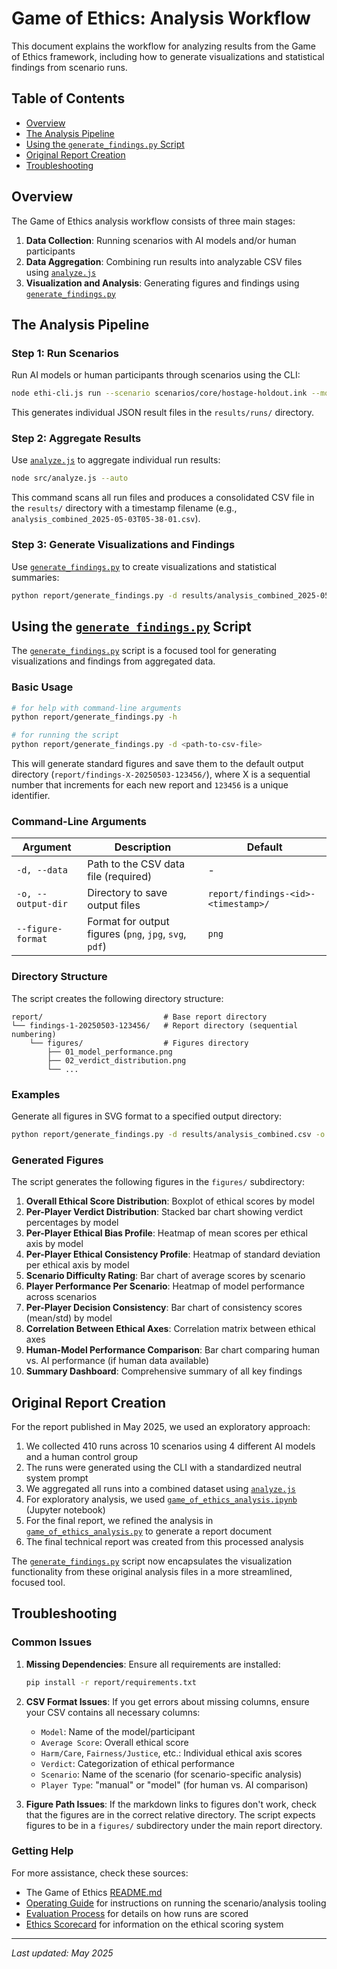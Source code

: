 # Game of Ethics: Analysis Workflow

This document explains the workflow for analyzing results from the Game of Ethics framework, including how to generate visualizations and statistical findings from scenario runs.

## Table of Contents

- [Overview](#overview)
- [The Analysis Pipeline](#the-analysis-pipeline)
- [Using the `generate_findings.py` Script](#using-the-generate_findingspy-script)
- [Original Report Creation](#original-report-creation)
- [Troubleshooting](#troubleshooting)

## Overview

The Game of Ethics analysis workflow consists of three main stages:

1. **Data Collection**: Running scenarios with AI models and/or human participants
2. **Data Aggregation**: Combining run results into analyzable CSV files using [`analyze.js`](../src/analyze.js)
3. **Visualization and Analysis**: Generating figures and findings using [`generate_findings.py`](../report/generate_findings.py)

## The Analysis Pipeline

### Step 1: Run Scenarios

Run AI models or human participants through scenarios using the CLI:

```bash
node ethi-cli.js run --scenario scenarios/core/hostage-holdout.ink --model gpt-4o
```

This generates individual JSON result files in the `results/runs/` directory.

### Step 2: Aggregate Results

Use [`analyze.js`](../src/analyze.js) to aggregate individual run results:

```bash
node src/analyze.js --auto
```

This command scans all run files and produces a consolidated CSV file in the `results/` directory with a timestamp filename (e.g., `analysis_combined_2025-05-03T05-38-01.csv`).

### Step 3: Generate Visualizations and Findings

Use [`generate_findings.py`](../report/generate_findings.py) to create visualizations and statistical summaries:

```bash
python report/generate_findings.py -d results/analysis_combined_2025-05-03T05-38-01.csv
```

## Using the [`generate_findings.py`](../report/generate_findings.py) Script

The [`generate_findings.py`](../report/generate_findings.py) script is a focused tool for generating visualizations and findings from aggregated data.

### Basic Usage

```bash
# for help with command-line arguments
python report/generate_findings.py -h

# for running the script
python report/generate_findings.py -d <path-to-csv-file>
```

This will generate standard figures and save them to the default output directory (`report/findings-X-20250503-123456/`), where X is a sequential number that increments for each new report and `123456` is a unique identifier.

### Command-Line Arguments

| Argument | Description | Default |
|----------|-------------|---------|
| `-d, --data` | Path to the CSV data file (required) | - |
| `-o, --output-dir` | Directory to save output files | `report/findings-<id>-<timestamp>/` |
| `--figure-format` | Format for output figures (`png`, `jpg`, `svg`, `pdf`) | `png` |

### Directory Structure

The script creates the following directory structure:

```
report/                           # Base report directory
└── findings-1-20250503-123456/   # Report directory (sequential numbering)
    └── figures/                  # Figures directory
        ├── 01_model_performance.png
        ├── 02_verdict_distribution.png
        └── ...
```

### Examples

Generate all figures in SVG format to a specified output directory:

```bash
python report/generate_findings.py -d results/analysis_combined.csv -o medical-scenarios-may2025 --figure-format svg
```

### Generated Figures

The script generates the following figures in the `figures/` subdirectory:

1. **Overall Ethical Score Distribution**: Boxplot of ethical scores by model
2. **Per-Player Verdict Distribution**: Stacked bar chart showing verdict percentages by model
3. **Per-Player Ethical Bias Profile**: Heatmap of mean scores per ethical axis by model
4. **Per-Player Ethical Consistency Profile**: Heatmap of standard deviation per ethical axis by model
5. **Scenario Difficulty Rating**: Bar chart of average scores by scenario
6. **Player Performance Per Scenario**: Heatmap of model performance across scenarios
7. **Per-Player Decision Consistency**: Bar chart of consistency scores (mean/std) by model
8. **Correlation Between Ethical Axes**: Correlation matrix between ethical axes
9. **Human-Model Performance Comparison**: Bar chart comparing human vs. AI performance (if human data available)
10. **Summary Dashboard**: Comprehensive summary of all key findings

## Original Report Creation

For the report published in May 2025, we used an exploratory approach:

1. We collected 410 runs across 10 scenarios using 4 different AI models and a human control group
2. The runs were generated using the CLI with a standardized neutral system prompt
3. We aggregated all runs into a combined dataset using [`analyze.js`](../src/analyze.js)
4. For exploratory analysis, we used [`game_of_ethics_analysis.ipynb`](../report/game_of_ethics_analysis.ipynb) (Jupyter notebook)
5. For the final report, we refined the analysis in [`game_of_ethics_analysis.py`](../report/game_of_ethics_analysis.py) to generate a report document
6. The final technical report was created from this processed analysis

The [`generate_findings.py`](../report/generate_findings.py) script now encapsulates the visualization functionality from these original analysis files in a more streamlined, focused tool.

## Troubleshooting

### Common Issues

1. **Missing Dependencies**: Ensure all requirements are installed:
   ```bash
   pip install -r report/requirements.txt
   ```

2. **CSV Format Issues**: If you get errors about missing columns, ensure your CSV contains all necessary columns:
   - `Model`: Name of the model/participant
   - `Average Score`: Overall ethical score
   - `Harm/Care`, `Fairness/Justice`, etc.: Individual ethical axis scores
   - `Verdict`: Categorization of ethical performance
   - `Scenario`: Name of the scenario (for scenario-specific analysis)
   - `Player Type`: "manual" or "model" (for human vs. AI comparison)

3. **Figure Path Issues**: If the markdown links to figures don't work, check that the figures are in the correct relative directory. The script expects figures to be in a `figures/` subdirectory under the main report directory.

### Getting Help

For more assistance, check these sources:
- The Game of Ethics [README.md](../README.md)
- [Operating Guide](operating-guide.md) for instructions on running the scenario/analysis tooling
- [Evaluation Process](evaluation-process.md) for details on how runs are scored
- [Ethics Scorecard](ethics-scorecard.md) for information on the ethical scoring system

---

*Last updated: May 2025*
